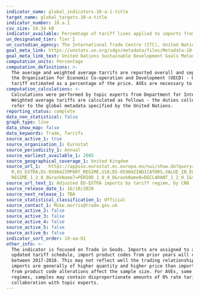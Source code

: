 ```yaml
---
indicator_name: global_indicators.10-a-1-title
target_name: global_targets.10-a-title
indicator_number: 10.a.1
csv_size: 10.34 kB
indicator_available: Percemtage of tariff lines applied to imports from least developed countries and developing countries with zero-tariff
un_designated_tier: Tier I
un_custodian_agency: The International Trade Centre (ITC), United Nations Conference on Trade and Development (UNCTAD), World Trade Organization (WTO)
goal_meta_link: https://unstats.un.org/sdgs/metadata/files/Metadata-10-0A-01.pdf
goal_meta_link_text: United Nations Sustainable Development Goals Metadata (PDF 210 KB)
computation_units: Percentage
computation_definitions: >-
  The average and weighted average tarrifs are reported overall and separately for four main product sectors - AGRI (Agriculture), FISH (Fish), NAMA (Non-Agricultural Market Access), and PAP (Processed Agricultural Products). The breakdown into country group is based on classifications by
  the Organisation for Economic Co-operation and Development (OECD) - OECD DAC list of Developing and Least Developed countries for 2020, and the Small Island Developing countries within the OECD DAC list. AVE stands for ad valorem equivalent, defined by the World Trade Organization as a
  tariff estimated as a percentage of the price. AVEs are necessary to create an equivalent means of calculating tariff related outcomes between goods with different forms of tariffs applied to them (for example, specific tariffs vs ad valorem tariffs).
computation_calculations: >-
  Calculations were performed by topic experts from Department for International Trade and are in line with the methodology outlined in the UN global metadata. Average tariffs are the simple average of AVE (ad valorem equivalent) rates for a given sector imported in the relevant year.
  Weighted average tariffs are calculated as follows - the duties collected (calculated by multiplying the imports by the AVEs) for goods within a given sector in a given year, divided by the sum of the trade value for the same goods in that sector in the same year. For more information
  refer to the global metadata specified by the United Nations.
reporting_status: complete
data_non_statistical: false
graph_type: line
data_show_map: false
data_keywords: Trade, Tarrifs
source_active_1: true
source_organisation_1: Eurostat
source_periodicity_1: Annual 
source_earliest_available_1: 2005
source_geographical_coverage_1: United Kingdom
source_url_1:   https://appsso.eurostat.ec.europa.eu/nui/show.do?query=BOOKMARK_DS-059042_QID_-C92D93E_UID_-3F171EB0&layout=PERIOD,L,X,0;DECLARANT,L,Y,0;PARTNER,L,Z,0;PRODUCT,C,Z,1;STAT_REGIME,L,Z,2;IMPORT_REGIME,L,Z,3;ELIGIBILITY,L,Z,4;INDICATORS,C,Z,5;&zSelection=DS-059042STAT_REGIME,1;DS-059042PARTNE
  R,EU_EXTRA;DS-059042IMPORT_REGIME,U10;DS-059042INDICATORS,VALUE_IN_EUROS;DS-059042PRODUCT,TOTAL;DS-059042ELIGIBILITY,E1;&rankName1=PARTNER_1_2_-1_2&rankName2=INDICATORS_1_2_-1_2&rankName3=PRODUCT_1_2_-1_2&rankName4=STAT-REGIME_1_2_0_1&rankName5=ELIGIBILITY_1_2_0_1&rankName6=IMPORT-
  REGIME_1_2_0_0&rankName7=PERIOD_1_0_0_0&rankName8=DECLARANT_1_2_0_1&sortC=ASC_-1_FIRST&rStp=&cStp=&rDCh=&cDCh=&rDM=true&cDM=true&footnes=false&empty=true&wai=false&time_mode=NONE&time_most_recent=false&lang=EN&cfo=%23%23%23%2C%23%23%23.%23%23%23&cxt_bm=1&lang=en
source_url_text_1: Adjusted EU-EXTRA imports by tariff regime, by CN8
source_release_date_1: 16/10/2020
source_next_release_1: TBA
source_statistical_classification_1: Official
source_contact_1: Mike.morris@trade.gov.uk
source_active_2: false
source_active_3: false
source_active_4: false
source_active_5: false
source_active_6: false
indicator_sort_order: 10-aa-01
other_info: >-
  The indicator is focused on Trade in Goods. Imports are assigned to a product sector based on their 6 digit code, rather than the 8 digit code provided on the database. This is because at 8 digit level codes are frequently altered. Therefore, when mapping sectors using the most recently
  updated tariff schedule, import product codes from prior years will not be captured in instances where they have been updated. To overcome this, sectors are assigned to one 6 digit code only. Other caveats to consider - AVEs are calculated on the basis of trade between the UK and the EU
  between 2017-2018. This may not reflect well the trading relationship between the UK and Developing nations, Least Developed nations and Small Island Developing Nations. To this end, the use of EU imports (as opposed to Rest of the World) could yield AVE inflationary effects, as EU
  imports are generally of higher quantity and higher price than imports from Rest of World. Where no trade has been recorded in 2017-18 between the UK-EU no AVE estimates have been derived for these goods in the sample. Additionally, missing values for both AVE rates and sectors arising
  from product code alterations affect the sample size. For AVEs, some of these missing values are overcome by 0% allocation where imports belong to regimes U10 (MFN Zero), U20 (GSP Zero) or U30 (Preference Zero). However, since such replacements cannot be made for non-zero tariff rate
  regimes, samples may contain disproportionate amounts of 0% rate tariffs, in turn, potentially yielding underestimating effects on simple average tariffs and weighted average tariffs calculations. Data follows the UN specification for this indicator. This indicator has been identified in
  collaboration with topic experts.
---
```

